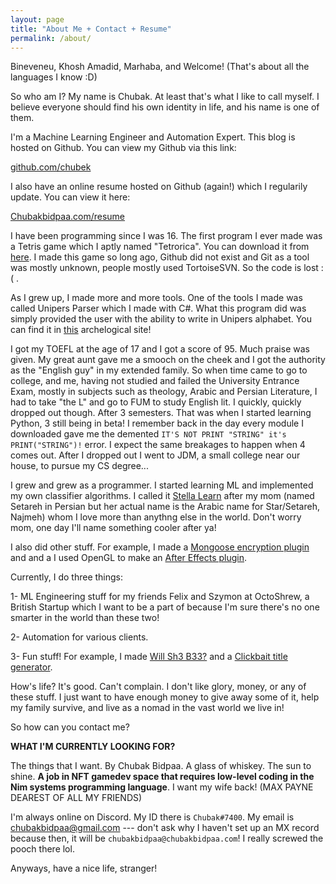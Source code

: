 ```yaml
---
layout: page
title: "About Me + Contact + Resume"
permalink: /about/
---
```


Bineveneu, Khosh Amadid, Marhaba, and Welcome! (That's about all the languages I know :D)

So who am I? My name is Chubak. At least that's what I like to call myself. I believe everyone should find his own identity in life, and his name is one of them. 

I'm a Machine Learning Engineer and Automation Expert. This blog is hosted on Github. You can view my Github via this link:

[github.com/chubek](https://github.com/chubek)

I also have an online resume  hosted on Github (again!) which I regularily update. You can view it here:

[Chubakbidpaa.com/resume](https://chubakbidpaa.com/resume)

I have been programming since I was 16. The first program I ever made was a Tetris game which I aptly named "Tetrorica". You can download it from [here](https://github.com/Chubek/RanginakColorGenerator/raw/master/tetrorica.zip). I made this game so long ago, Github did not exist and Git as a tool was mostly unknown, people mostly used TortoiseSVN. So the code is lost :( .

As I grew up, I made more and more tools. One of the tools I made was called Unipers Parser which I made with C#. What this program did was simply provided the user with the ability to write in Unipers alphabet. You can find it in [this](https://sourceforge.net/projects/unipersparser/) archelogical site!

I got my TOEFL at the age of 17 and I got a score of 95. Much praise was given. My great aunt gave me a smooch on the cheek and I got the authority as the "English guy" in my extended family. So when time came to go to college, and me, having not studied and failed the University Entrance Exam, mostly in subjects such as theology, Arabic and Persian Literature, I had to take "the L" and go to FUM to study English lit. I quickly, quickly dropped out though. After 3 semesters. That was when I started learning Python, 3 still being in beta! I remember back in the day every module I downloaded gave me the demented `IT'S NOT PRINT "STRING" it's PRINT("STRING")!` error. I expect the same breakages to happen when 4 comes out. After I dropped out I went to JDM, a small college near our house, to pursue my CS degree...

I grew and grew as a programmer. I started learning ML and implemented my own classifier algorithms. I called it [Stella Learn](https://github.com/Chubek/StellaLearn) after my mom (named Setareh in Persian but her actual name is the Arabic name for Star/Setareh, Najmeh) whom I love more than anythng else in the world. Don't worry mom, one day I'll name something cooler after ya!

I also did other stuff. For example, I made a [Mongoose encryption plugin](https://github.com/Chubek/mongoose-jumblator) and and a I used OpenGL to make an [After Effects plugin](https://github.com/Chubek/Bedlam-Noise-Apparatus).

Currently, I do three things:

1- ML Engineering stuff for my friends Felix and Szymon at OctoShrew, a British Startup which I want to be a part of because I'm sure there's no one smarter in the world than these two!

2- Automation for various clients.

3- Fun stuff! For example, I made [Will Sh3 B33?](https://willsh3b33.xyz) and a [Clickbait title generator](https://chubakbidpaa.com/cgben).

How's life? It's good. Can't complain. I don't like glory, money, or any of these stuff. I just want to have enough money to give away some of it, help my family survive, and live as a nomad in the vast world we live in!

So how can you contact me?

**WHAT I'M CURRENTLY LOOKING FOR?**

The things that I want. By Chubak Bidpaa. A glass of whiskey. The sun to shine. **A job in NFT gamedev space that requires low-level coding in the Nim systems programming language**. I want my wife back! (MAX PAYNE DEAREST OF ALL MY FRIENDS)


I'm always online on Discord. My ID there is `Chubak#7400`. My email is <chubakbidpaa@gmail.com> --- don't ask why I haven't set up an MX record because then, it will be `chubakbidpaa@chubakbidpaa.com`! I really screwed the pooch there lol.

Anyways, have a nice life, stranger!
